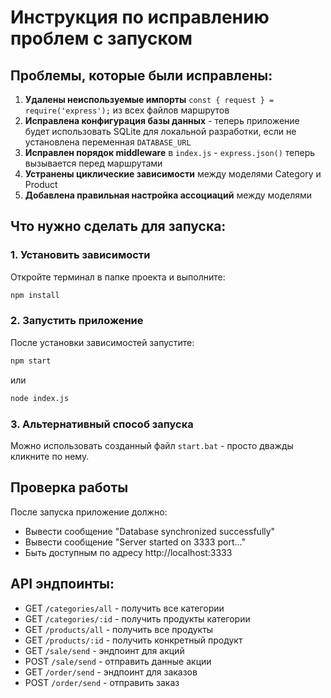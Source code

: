 # Инструкция по исправлению проблем с запуском

## Проблемы, которые были исправлены:

1. **Удалены неиспользуемые импорты** `const { request } = require('express');` из всех файлов маршрутов
2. **Исправлена конфигурация базы данных** - теперь приложение будет использовать SQLite для локальной разработки, если не установлена переменная `DATABASE_URL`
3. **Исправлен порядок middleware** в `index.js` - `express.json()` теперь вызывается перед маршрутами
4. **Устранены циклические зависимости** между моделями Category и Product
5. **Добавлена правильная настройка ассоциаций** между моделями

## Что нужно сделать для запуска:

### 1. Установить зависимости
Откройте терминал в папке проекта и выполните:
```bash
npm install
```

### 2. Запустить приложение
После установки зависимостей запустите:
```bash
npm start
```
или
```bash
node index.js
```

### 3. Альтернативный способ запуска
Можно использовать созданный файл `start.bat` - просто дважды кликните по нему.

## Проверка работы
После запуска приложение должно:
- Вывести сообщение "Database synchronized successfully"
- Вывести сообщение "Server started on 3333 port..."
- Быть доступным по адресу http://localhost:3333

## API эндпоинты:
- GET `/categories/all` - получить все категории
- GET `/categories/:id` - получить продукты категории
- GET `/products/all` - получить все продукты
- GET `/products/:id` - получить конкретный продукт
- GET `/sale/send` - эндпоинт для акций
- POST `/sale/send` - отправить данные акции
- GET `/order/send` - эндпоинт для заказов
- POST `/order/send` - отправить заказ

